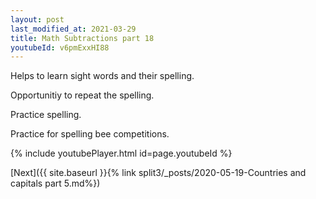 ```yaml
---
layout: post
last_modified_at: 2021-03-29
title: Math Subtractions part 18
youtubeId: v6pmExxHI88
---
```

 
 
Helps to learn sight words and their spelling.

Opportunitiy to repeat the spelling. 

Practice spelling. 
 
Practice for spelling bee competitions. 
 
{% include youtubePlayer.html id=page.youtubeId %}
 
 

[Next]({{ site.baseurl }}{% link  split3/_posts/2020-05-19-Countries and capitals part 5.md%})
 
